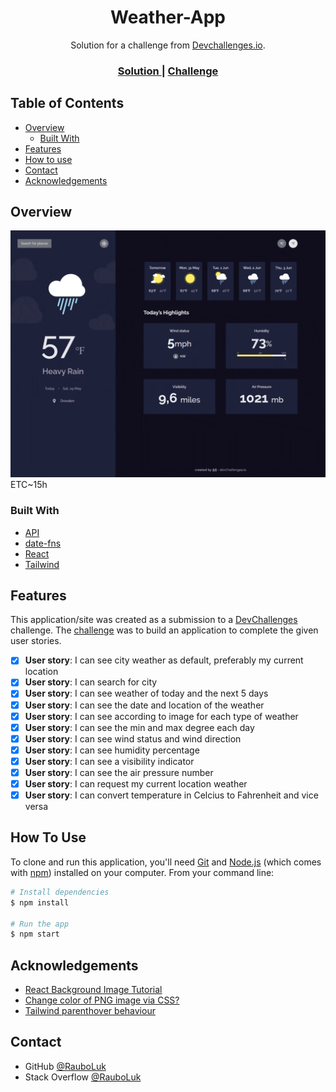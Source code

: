 <h1 align="center">Weather-App</h1>

<div align="center">
   Solution for a challenge from  <a href="http://devchallenges.io" target="_blank">Devchallenges.io</a>.
</div>

<div align="center">
  <h3>
    <!-- <a href="https://{your-demo-link.your-domain}">
      Demo
    </a>
    <span> | </span> -->
    <a href="https://github.com/RauboLuk/Weather-App">
      Solution
    </a>
    <span> | </span>
    <a href="https://devchallenges.io/challenges/mM1UIenRhK808W8qmLWv">
      Challenge
    </a>
  </h3>
</div>

<!-- TABLE OF CONTENTS -->

## Table of Contents

- [Overview](#overview)
  - [Built With](#built-with)
- [Features](#features)
- [How to use](#how-to-use)
- [Contact](#contact)
- [Acknowledgements](#acknowledgements)

## Overview

![screenshot](./assets/weatherApp0.gif)
ETC~15h

### Built With

- [API](https://www.metaweather.com/api/)
- [date-fns](https://date-fns.org/)
- [React](https://reactjs.org/)
- [Tailwind](https://tailwindcss.com/)
<!-- - [Axios](https://axios-http.com/)
- [axios-hooks](https://www.npmjs.com/package/axios-hooks)
- [CRACO](https://www.npmjs.com/package/@craco/craco)
- [Cors-anywhere](https://cors-anywhere.herokuapp.com/)
- [Material-UI](https://material-ui.com/)
- [Prettier](https://prettier.io/) -->

## Features

This application/site was created as a submission to a [DevChallenges](https://devchallenges.io/challenges) challenge. The [challenge](https://devchallenges.io/challenges/mM1UIenRhK808W8qmLWv) was to build an application to complete the given user stories.

- [x] **User story**: I can see city weather as default, preferably my current location
- [x] **User story**: I can search for city
- [x] **User story**: I can see weather of today and the next 5 days
- [x] **User story**: I can see the date and location of the weather
- [x] **User story**: I can see according to image for each type of weather
- [x] **User story**: I can see the min and max degree each day
- [x] **User story**: I can see wind status and wind direction
- [x] **User story**: I can see humidity percentage
- [x] **User story**: I can see a visibility indicator
- [x] **User story**: I can see the air pressure number
- [x] **User story**: I can request my current location weather
- [x] **User story**: I can convert temperature in Celcius to Fahrenheit and vice versa

## How To Use

<!-- Example: -->

To clone and run this application, you'll need [Git](https://git-scm.com) and [Node.js](https://nodejs.org/en/download/) (which comes with [npm](http://npmjs.com)) installed on your computer. From your command line:

```bash
# Install dependencies
$ npm install

# Run the app
$ npm start
```

## Acknowledgements

- [React Background Image Tutorial](https://www.freecodecamp.org/news/react-background-image-tutorial-how-to-set-backgroundimage-with-inline-css-style/)
- [Change color of PNG image via CSS?](https://stackoverflow.com/a/53206065)
- [Tailwind parenthover behaviour](https://github.com/tailwindlabs/discuss/issues/115#issuecomment-362100955)

## Contact

- GitHub [@RauboLuk](https://github.com/RauboLuk)
- Stack Overflow [@RauboLuk](https://stackoverflow.com/users/9185799/rauboluk)
